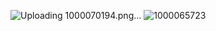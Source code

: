 ![Uploading 1000070194.png…]()
![1000065723](https://github.com/user-attachments/assets/f9643f99-a9b9-4ed1-8d6f-053eb82b61d7)

